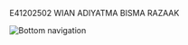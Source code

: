 E41202502
WIAN ADIYATMA BISMA RAZAAK


![Bottom navigation](https://user-images.githubusercontent.com/80669988/137236447-5ac52df5-4073-4dc1-ae0a-91f32590ceab.jpg)

